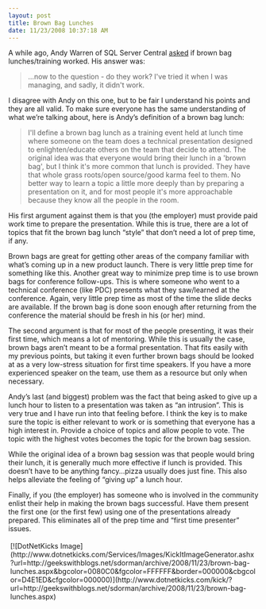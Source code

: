 ```yaml
---
layout: post
title: Brown Bag Lunches
date: 11/23/2008 10:37:18 AM
---
```


A while ago, Andy Warren of SQL Server Central [asked](http://www.sqlservercentral.com/blogs/andy_warren/archive/2008/09/09/brown-bag-lunches-training-do-they-work.aspx) if brown bag lunches/training worked. His answer was:

> …now to the question - do they work? I've tried it when I was managing, and sadly, it didn't work.

I disagree with Andy on this one, but to be fair I understand his points and they are all valid. To make sure everyone has the same understanding of what we’re talking about, here is Andy’s definition of a brown bag lunch:

> I'll define a brown bag lunch as a training event held at lunch time where someone on the team does a technical presentation designed to enlighten/educate others on the team that decide to attend. The original idea was that everyone would bring their lunch in a 'brown bag', but I think it's more common that lunch is provided. They have that whole grass roots/open source/good karma feel to them. No better way to learn a topic a little more deeply than by preparing a presentation on it, and for most people it's more approachable because they know all the people in the room.

His first argument against them is that you (the employer) must provide paid work time to prepare the presentation. While this is true, there are a lot of topics that fit the brown bag lunch “style” that don’t need a lot of prep time, if any. 

Brown bags are great for getting other areas of the company familiar with what’s coming up in a new product launch. There is very little prep time for something like this. Another great way to minimize prep time is to use brown bags for conference follow-ups. This is where someone who went to a technical conference (like PDC) presents what they saw/learned at the conference. Again, very little prep time as most of the time the slide decks are available. If the brown bag is done soon enough after returning from the conference the material should be fresh in his (or her) mind.

The second argument is that for most of the people presenting, it was their first time, which means a lot of mentoring. While this is usually the case, brown bags aren’t meant to be a formal presentation. That fits easily with my previous points, but taking it even further brown bags should be looked at as a very low-stress situation for first time speakers. If you have a more experienced speaker on the team, use them as a resource but only when necessary.

Andy’s last (and biggest) problem was the fact that being asked to give up a lunch hour to listen to a presentation was taken as “an intrusion”. This is very true and I have run into that feeling before. I think the key is to make sure the topic is either relevant to work or is something that everyone has a high interest in. Provide a choice of topics and allow people to vote. The topic with the highest votes becomes the topic for the brown bag session.

While the original idea of a brown bag session was that people would bring their lunch, it is generally much more effective if lunch is provided. This doesn’t have to be anything fancy…pizza usually does just fine. This also helps alleviate the feeling of “giving up” a lunch hour.

Finally, if you (the employer) has someone who is involved in the community enlist their help in making the brown bags successful. Have them present the first one (or the first few) using one of the presentations already prepared. This eliminates all of the prep time and “first time presenter” issues.
<div class="wlWriterHeaderFooter" style="text-align:left; margin:0px; padding:4px 4px 4px 4px;">[![DotNetKicks Image](http://www.dotnetkicks.com/Services/Images/KickItImageGenerator.ashx?url=http://geekswithblogs.net/sdorman/archive/2008/11/23/brown-bag-lunches.aspx&bgcolor=0080C0&fgcolor=FFFFFF&border=000000&cbgcolor=D4E1ED&cfgcolor=000000)](http://www.dotnetkicks.com/kick/?url=http://geekswithblogs.net/sdorman/archive/2008/11/23/brown-bag-lunches.aspx)</div>

